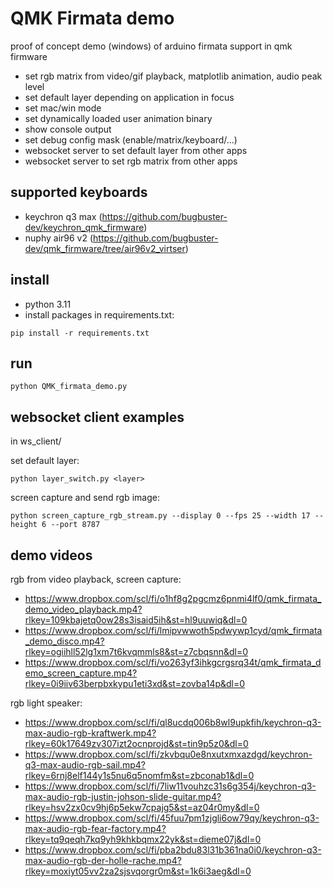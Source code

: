 QMK Firmata demo
================

proof of concept demo (windows) of arduino firmata support in qmk firmware

- set rgb matrix from video/gif playback, matplotlib animation, audio peak level
- set default layer depending on application in focus
- set mac/win mode
- set dynamically loaded user animation binary
- show console output
- set debug config mask (enable/matrix/keyboard/...)
- websocket server to set default layer from other apps
- websocket server to set rgb matrix from other apps

supported keyboards
-------------------

* keychron q3 max (https://github.com/bugbuster-dev/keychron_qmk_firmware)
* nuphy air96 v2 (https://github.com/bugbuster-dev/qmk_firmware/tree/air96v2_virtser)

install
-------

* python 3.11
* install packages in requirements.txt:
~~~
pip install -r requirements.txt
~~~

run
---

~~~
python QMK_firmata_demo.py
~~~

websocket client examples
-------------------------

in ws_client/

set default layer:
~~~
python layer_switch.py <layer>
~~~

screen capture and send rgb image:
~~~
python screen_capture_rgb_stream.py --display 0 --fps 25 --width 17 --height 6 --port 8787
~~~

demo videos
-----------

rgb from video playback, screen capture:
* https://www.dropbox.com/scl/fi/o1hf8g2pgcmz6pnmi4lf0/qmk_firmata_demo_video_playback.mp4?rlkey=109kbajetq0ow28s3isaid5ih&st=hl9uuwiq&dl=0
* https://www.dropbox.com/scl/fi/lmipvwwoth5pdwywp1cyd/qmk_firmata_demo_disco.mp4?rlkey=ogiihll52lg1xm7t6kvqmmls8&st=z7cbqsnn&dl=0
* https://www.dropbox.com/scl/fi/vo263yf3ihkgcrgsrq34t/qmk_firmata_demo_screen_capture.mp4?rlkey=0i9iiv63berpbxkypu1eti3xd&st=zovba14p&dl=0

rgb light speaker:
* https://www.dropbox.com/scl/fi/ql8ucdq006b8wl9upkfih/keychron-q3-max-audio-rgb-kraftwerk.mp4?rlkey=60k17649zv307izt2ocnprojd&st=tin9p5z0&dl=0
* https://www.dropbox.com/scl/fi/zkvbqu0e8nxutxmxazdgd/keychron-q3-max-audio-rgb-sail.mp4?rlkey=6rnj8elf144y1s5nu6q5nomfm&st=zbconab1&dl=0
* https://www.dropbox.com/scl/fi/7liw11vouhzc31s6g354j/keychron-q3-max-audio-rgb-justin-johson-slide-guitar.mp4?rlkey=hsv2zx0cv9hj6p5ekw7cpajg5&st=az04r0my&dl=0
* https://www.dropbox.com/scl/fi/45fuu7pm1zjgli6ow79qy/keychron-q3-max-audio-rgb-fear-factory.mp4?rlkey=tq9qeqh7kq9yh9khkbqmx22yk&st=dieme07j&dl=0
* https://www.dropbox.com/scl/fi/pba2bdu83l31b361na0i0/keychron-q3-max-audio-rgb-der-holle-rache.mp4?rlkey=moxiyt05vv2za2sjsvqorgr0m&st=1k6i3aeg&dl=0
